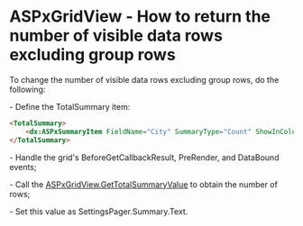 # ASPxGridView - How to return the number of visible data rows excluding group rows


<p>To change the number of visible data rows excluding group rows, do the following:</p><p>- Define the TotalSummary item:</p>

```aspx
<TotalSummary>
    <dx:ASPxSummaryItem FieldName="City" SummaryType="Count" ShowInColumn="City" DisplayFormat="{0} Item(s)" />
</TotalSummary>

```

<p> </p><p>- Handle the grid's BeforeGetCallbackResult, PreRender, and DataBound events;</p><p>- Call the <a href="http://documentation.devexpress.com/#AspNet/DevExpressWebASPxGridViewASPxGridView_GetTotalSummaryValuetopic"><u>ASPxGridView.GetTotalSummaryValue</u></a> to obtain the number of rows;</p><p>- Set this value as SettingsPager.Summary.Text.</p>

<br/>


